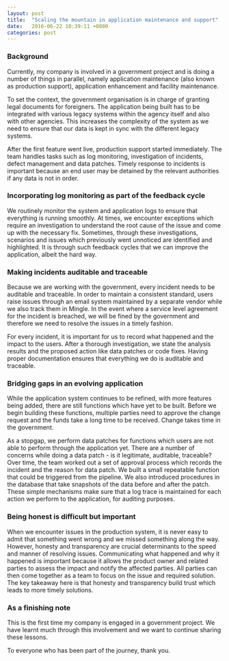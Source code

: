 ```yaml
---
layout: post
title:  "Scaling the mountain in application maintenance and support"
date:   2016-06-22 10:39:11 +0800
categories: post
---
```


### Background
 
Currently, my company is involved in a government project and is doing a number of things in parallel, namely application maintenance (also known as production support), application enhancement and facility maintenance.
 
To set the context, the government organisation is in charge of granting legal documents for foreigners. The application being built has to be integrated with various legacy systems within the agency itself and also with other agencies. This increases the complexity of the system as we need to ensure that our data is kept in sync with the different legacy systems.
 
After the first feature went live, production support started immediately. The team handles tasks such as log monitoring, investigation of incidents, defect management and data patches. Timely response to incidents is important because an end user may be detained by the relevant authorities if any data is not in order.
 
### Incorporating log monitoring as part of the feedback cycle
 
We routinely monitor the system and application logs to ensure that everything is running smoothly. At times, we encounter exceptions which require an investigation to understand the root cause of the issue and come up with the necessary fix. Sometimes, through these investigations, scenarios and issues which previously went unnoticed are identified and highlighted. It is through such feedback cycles that we can improve the application, albeit the hard way.
 
### Making incidents  auditable and traceable
 
Because we are working with the government, every  incident needs to be auditable and traceable. In order to maintain a consistent standard, users raise issues through an email system maintained by a separate vendor while we also track them in Mingle. In the event where a service level agreement for the incident is breached, we will be fined by the government and therefore we need to resolve the issues in a timely fashion.
 
For every incident, it is important for us to record what happened and the impact to the users. After a thorough investigation, we state the analysis results and the proposed action like data patches or code fixes. Having proper documentation ensures that everything we do is auditable and traceable.
 
### Bridging gaps in an evolving application
 
While the application system continues to be refined, with more features being added, there are still functions which have yet to be built. Before we begin building these functions, multiple parties need to approve the change request and the funds take a long time to be received. Change takes time in the government.
 
As a stopgap, we perform data patches for functions which users are not able to perform through the application yet. There are a number of concerns while doing a data patch - is it legitimate, auditable, traceable? Over time, the team worked out a set of approval process which records the incident and the reason for data patch.  We built a small repeatable function that could be triggered from the pipeline. We also introduced procedures in the database that take snapshots of the data before and after the patch. These simple mechanisms make sure that a log trace is maintained for each action we perform to the application, for auditing purposes.
 
### Being honest is difficult but important
 
When we encounter issues in the production system, it is never easy to admit that something went wrong and we missed something along the way. However, honesty and transparency are crucial determinants to the speed and manner of resolving issues. Communicating what happened and why it happened is important because it allows the product owner and related parties to assess the impact and notify the affected parties. All parties can then come together as a team to focus on the issue and required solution. The key takeaway here is that honesty and transparency build trust which leads to more timely solutions.
 
### As a finishing note
 
This is the first time my company is engaged in a government project. We have learnt much through this involvement and we want to continue sharing these lessons.
 
To everyone who has been part of the journey, thank you.